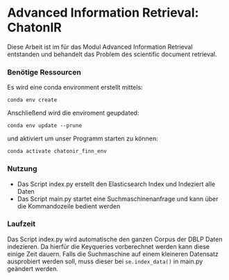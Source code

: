 # Advanced Information Retrieval: ChatonIR 

Diese Arbeit ist im für das Modul Advanced Information Retrieval entstanden und behandelt das Problem des scientific document retrieval.

### Benötige Ressourcen 

Es wird eine conda environment erstellt mittels:

```conda env create```

Anschließend wird die enviroment geupdated:

```conda env update --prune```

und aktiviert um unser Programm starten zu können:

```conda activate chatonir_finn_env```

### Nutzung

- Das Script index.py erstellt den Elasticsearch Index und Indeziert alle Daten
- Das Script main.py startet eine Suchmaschinenanfrage und kann über die Kommandozeile bedient werden

### Laufzeit

Das Script index.py wird automatische den ganzen Corpus der DBLP Daten indezieren. Da hierfür die Keyqueries vorberechnet
werden kann diese einige Zeit dauern. Falls die Suchmaschine auf einem kleineren Datensatz ausprobiert werden soll, muss dieser 
bei ``` se.index_data() ``` in main.py geändert werden. 
